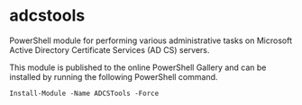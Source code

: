 # adcstools
PowerShell module for performing various administrative tasks on Microsoft Active Directory Certificate Services (AD CS) servers.

This module is published to the online PowerShell Gallery and can be installed by running the following PowerShell command.

`Install-Module -Name ADCSTools -Force`
